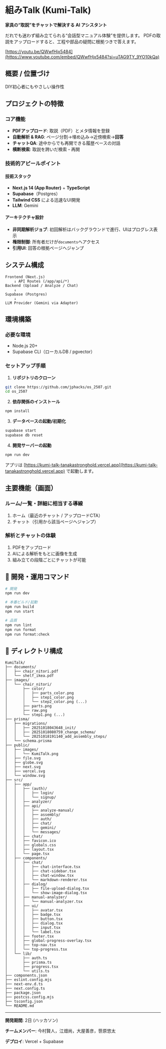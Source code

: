 # 組みTalk (Kumi-Talk)

**家具の“取説”をチャットで解決する AI アシスタント**

だれでも迷わず組み立てられる“会話型マニュアル体験”を提供します。
PDFの取説をアップロードすると、工程や部品の疑問に根拠つきで答えます。

[https://youtu.be/QWwfHjx5484](https://www.youtube.com/embed/QWwfHjx5484?si=uTAG9TY_9YO10kQa)

## 概要 / 位置づけ

DIY初心者にもやさしい操作性

## プロジェクトの特徴

### コア機能

* **PDFアップロード**: 取説（PDF）とメタ情報を登録
* **自動解析 & RAG**: ページ分割→埋め込み→近傍検索→**回答**
* **チャットQA**: 途中からでも再開できる履歴ベースの対話
* **横断検索**: 取説を跨いだ検索・再開

### 技術的アピールポイント

#### 技術スタック

* **Next.js 14 (App Router)** + **TypeScript**
* **Supabase**（Postgres）
* **Tailwind CSS** による迅速なUI開発
* **LLM**: Gemini

#### アーキテクチャ設計

* **非同期解析ジョブ**: 初回解析はバックグラウンドで進行、UIはプログレス表示
* **権限制御**: 所有者だけが`documents`へアクセス
* **引用UI**: 回答の根拠ページへジャンプ

## システム構成

```
Frontend (Next.js)
    ↓ API Routes (/app/api/*)
Backend (Upload / Analyze / Chat)
    ↓
Supabase (Postgres)
    ↓
LLM Provider (Gemini via Adapter)
```

## 環境構築

### 必要な環境

* Node.js 20+
* Supabase CLI（ローカルDB / pgvector）

### セットアップ手順

1. **リポジトリのクローン**

```bash
git clone https://github.com/jphacks/os_2507.git
cd os_2507
```

2. **依存関係のインストール**

```bash
npm install
```

3. **データベースの起動/初期化**

```bash
supabase start
supabase db reset
```

4. **開発サーバーの起動**

```bash
npm run dev
```

アプリは [https://kumi-talk-tanakastronghold.vercel.app](https://kumi-talk-tanakastronghold.vercel.app) で起動します。

## 主要機能（画面）

### ルーム/一覧・詳細に相当する導線

1. ホーム（最近のチャット / アップロードCTA）
2. チャット（引用から該当ページへジャンプ）

### 解析とチャットの体験

1. PDFをアップロード
2. AIによる解析をもとに画像を生成
3. 組み立ての段階ごとにチャットが可能

## 🔧 開発・運用コマンド

```bash
# 開発
npm run dev

# 本番ビルド/起動
npm run build
npm run start

# 品質
npm run lint
npm run format
npm run format:check
```

## 📁 ディレクトリ構成

```
KumiTalk/
├── documents/
│   ├── chair_nitori.pdf
│   └── shelf_ikea.pdf
├── images/
│   └── chair_nitori/
│       ├── color/
│       │   ├── parts_color.png
│       │   ├── step1_color.png
│       │   └── step2_color.png (...)
│       ├── parts.png
│       ├── raw.png
│       └── step1.png (...)
├── prisma/
│   ├── migrations/
│   │   ├── 20251018043648_init/
│   │   ├── 20251018080759_change_schema/
│   │   └── 20251018191140_add_assembly_steps/
│   └── schema.prisma
├── public/
│   ├── images/
│   │   └── KumiTalk.png
│   ├── file.svg
│   ├── globe.svg
│   ├── next.svg
│   ├── vercel.svg
│   └── window.svg
├── src/
│   ├── app/
│   │   ├── (auth)/
│   │   │   ├── login/
│   │   │   └── signup/
│   │   ├── analyzer/
│   │   ├── api/
│   │   │   ├── analyze-manual/
│   │   │   ├── assembly/
│   │   │   ├── auth/
│   │   │   ├── chat/
│   │   │   ├── gemini/
│   │   │   └── messages/
│   │   ├── chat/
│   │   ├── favicon.ico
│   │   ├── globals.css
│   │   ├── layout.tsx
│   │   └── page.tsx
│   ├── components/
│   │   ├── chat/
│   │   │   ├── chat-interface.tsx
│   │   │   ├── chat-sidebar.tsx
│   │   │   ├── chat-window.tsx
│   │   │   └── markdown-renderer.tsx
│   │   ├── dialog/
│   │   │   ├── file-upload-dialog.tsx
│   │   │   └── show-image-dialog.tsx
│   │   ├── manual-analyzer/
│   │   │   └── manual-analyzer.tsx
│   │   ├── ui/
│   │   │   ├── avatar.tsx
│   │   │   ├── badge.tsx
│   │   │   ├── button.tsx
│   │   │   ├── dialog.tsx
│   │   │   ├── input.tsx
│   │   │   └── label.tsx
│   │   ├── footer.tsx
│   │   ├── global-progress-overlay.tsx
│   │   ├── top-nav.tsx
│   │   └── top-progress.tsx
│   └── lib/
│       ├── auth.ts
│       ├── prisma.ts
│       ├── progress.tsx
│       └── utils.ts
├── components.json
├── eslint.config.mjs
├── next-env.d.ts
├── next.config.ts
├── package.json
├── postcss.config.mjs
├── tsconfig.json
└── README.md
```
---

**開発期間**: 2日 (ハッカソン)

**チームメンバー**: 今村賢人，江畑尚，大屋善彦，笹原悠太

**デプロイ**: Vercel + Supabase
